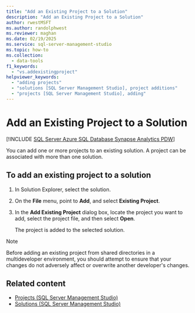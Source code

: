 ```yaml
---
title: "Add an Existing Project to a Solution"
description: "Add an Existing Project to a Solution"
author: rwestMSFT
ms.author: randolphwest
ms.reviewer: maghan
ms.date: 02/19/2025
ms.service: sql-server-management-studio
ms.topic: how-to
ms.collection:
  - data-tools
f1_keywords:
  - "vs.addexistingproject"
helpviewer_keywords:
  - "adding projects"
  - "solutions [SQL Server Management Studio], project additions"
  - "projects [SQL Server Management Studio], adding"
---
```


# Add an Existing Project to a Solution

[!INCLUDE [SQL Server Azure SQL Database Synapse Analytics PDW](../includes/applies-to-version/sql-asdb-asdbmi-asa-pdw.md)]

You can add one or more projects to an existing solution. A project can be associated with more than one solution.

## To add an existing project to a solution

1. In Solution Explorer, select the solution.

1. On the **File** menu, point to **Add**, and select **Existing Project**.

1. In the **Add Existing Project** dialog box, locate the project you want to add, select the project file, and then select **Open**.

    The project is added to the selected solution.

> [!NOTE]  
> Before adding an existing project from shared directories in a multideveloper environment, you should attempt to ensure that your changes do not adversely affect or overwrite another developer's changes.

## Related content

- [Projects (SQL Server Management Studio)](projects-sql-server-management-studio.md)
- [Solutions (SQL Server Management Studio)](solutions-sql-server-management-studio.md)

